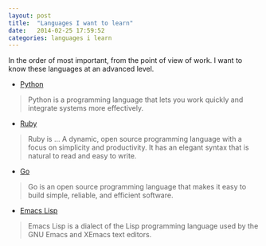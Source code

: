 ```yaml
---
layout: post
title:  "Languages I want to learn"
date:   2014-02-25 17:59:52
categories: languages i learn
---
```


In the order of most important, from the point of view of work. I
want to know these languages at an advanced level.

- [Python](http://www.python.org)

> Python is a programming language that lets you work quickly
and integrate systems more effectively.

- [Ruby](https://www.ruby-lang.org)

> Ruby is ... A dynamic, open source programming language with
a focus on simplicity and productivity. It has an elegant syntax
that is natural to read and easy to write.

- [Go](http://golang.org)

> Go is an open source programming language that makes it easy
to build simple, reliable, and efficient software.

- [Emacs Lisp](http://en.wikipedia.org/wiki/Emacs_Lisp)

> Emacs Lisp is a dialect of the Lisp programming language used
by the GNU Emacs and XEmacs text editors.
